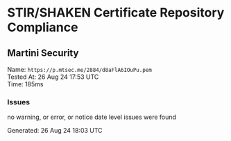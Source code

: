# STIR/SHAKEN Certificate Repository Compliance

## Martini Security

Name: `https://p.mtsec.me/2884/d8aFlA6IOuPu.pem`\
Tested At: 26 Aug 24 17:53 UTC\
Time: 185ms

### Issues

no warning, or error, or notice date level issues were found

Generated: 26 Aug 24 18:03 UTC
